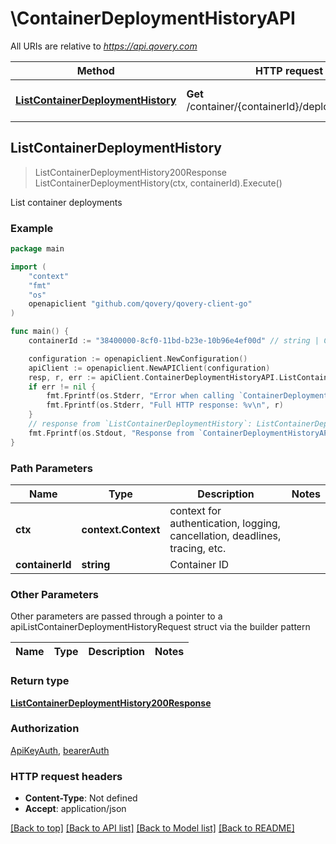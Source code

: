 # \ContainerDeploymentHistoryAPI

All URIs are relative to *https://api.qovery.com*

Method | HTTP request | Description
------------- | ------------- | -------------
[**ListContainerDeploymentHistory**](ContainerDeploymentHistoryAPI.md#ListContainerDeploymentHistory) | **Get** /container/{containerId}/deploymentHistory | List container deployments



## ListContainerDeploymentHistory

> ListContainerDeploymentHistory200Response ListContainerDeploymentHistory(ctx, containerId).Execute()

List container deployments



### Example

```go
package main

import (
    "context"
    "fmt"
    "os"
    openapiclient "github.com/qovery/qovery-client-go"
)

func main() {
    containerId := "38400000-8cf0-11bd-b23e-10b96e4ef00d" // string | Container ID

    configuration := openapiclient.NewConfiguration()
    apiClient := openapiclient.NewAPIClient(configuration)
    resp, r, err := apiClient.ContainerDeploymentHistoryAPI.ListContainerDeploymentHistory(context.Background(), containerId).Execute()
    if err != nil {
        fmt.Fprintf(os.Stderr, "Error when calling `ContainerDeploymentHistoryAPI.ListContainerDeploymentHistory``: %v\n", err)
        fmt.Fprintf(os.Stderr, "Full HTTP response: %v\n", r)
    }
    // response from `ListContainerDeploymentHistory`: ListContainerDeploymentHistory200Response
    fmt.Fprintf(os.Stdout, "Response from `ContainerDeploymentHistoryAPI.ListContainerDeploymentHistory`: %v\n", resp)
}
```

### Path Parameters


Name | Type | Description  | Notes
------------- | ------------- | ------------- | -------------
**ctx** | **context.Context** | context for authentication, logging, cancellation, deadlines, tracing, etc.
**containerId** | **string** | Container ID | 

### Other Parameters

Other parameters are passed through a pointer to a apiListContainerDeploymentHistoryRequest struct via the builder pattern


Name | Type | Description  | Notes
------------- | ------------- | ------------- | -------------


### Return type

[**ListContainerDeploymentHistory200Response**](ListContainerDeploymentHistory200Response.md)

### Authorization

[ApiKeyAuth](../README.md#ApiKeyAuth), [bearerAuth](../README.md#bearerAuth)

### HTTP request headers

- **Content-Type**: Not defined
- **Accept**: application/json

[[Back to top]](#) [[Back to API list]](../README.md#documentation-for-api-endpoints)
[[Back to Model list]](../README.md#documentation-for-models)
[[Back to README]](../README.md)

